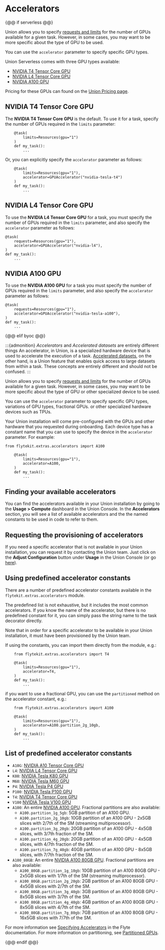 # Accelerators

{@@ if serverless @@}

Union allows you to specify [requests and limits](./customizing-task-resources) for the number of GPUs available for a given task.
However, in some cases, you may want to be more specific about the type of GPU to be used.

You can use the `accelerator` parameter to specify specific GPU types.

Union Serverless comes with three GPU types available:

* [NVIDIA T4 Tensor Core GPU](#nvidia-t4-tensor-core-gpu)
* [NVIDIA L4 Tensor Core GPU](#nvidia-l4-tensor-core-gpu)
* [NVIDIA A100 GPU](#nvidia-a100-gpu)

Pricing for these GPUs can found on the [Union Pricing page](https://www.union.ai/pricing#:~:text=*Serverless%20compute%20pricing).

## NVIDIA T4 Tensor Core GPU

The **NVIDIA T4 Tensor Core GPU** is the default.
To use it for a task, specify the number of GPUs required in the `limits` parameter:

```{code-block} python
    @task(
        limits=Resources(gpu="1")
    )
    def my_task():
        ...
```

Or, you can explicitly specify the `accelerator` parameter as follows:

```{code-block} python
    @task(
        limits=Resources(gpu="1"),
        accelerator=GPUAccelerator("nvidia-tesla-t4")
    )
    def my_task():
        ...
```

## NVIDIA L4 Tensor Core GPU

To use the **NVIDIA L4 Tensor Core GPU** for a task, you must specify the number of GPUs required in the `limits` parameter, and also specify the `accelerator` parameter as follows:

```{code-block} python
@task(
    requests=Resources(gpu="1"),
    accelerator=GPUAccelerator("nvidia-l4"),
)
def my_task():
    ...
```

## NVIDIA A100 GPU

To use the **NVIDIA A100 GPU** for a task you must specify the number of GPUs required in the `limits` parameter, and also specify the `accelerator` parameter as follows:

```{code-block} python
@task(
    requests=Resources(gpu="1"),
    accelerator=GPUAccelerator("nvidia-tesla-a100"),
)
def my_task():
    ...
```

{@@ elif byoc @@}

:::{admonition} *Accelerators* and *Accelerated datasets* are entirely different things
An accelerator, in Union, is a specialized hardware device that is used to accelerate the execution of a task.
[Accelerated datasets](../../../data-input-output/accelerated-datasets), on the other hand, is a Union feature that enables quick access to large datasets from within a task.
These concepts are entirely different and should not be confused.
:::

Union allows you to specify [requests and limits](./customizing-task-resources) for the number of GPUs available for a given task.
However, in some cases, you may want to be more specific about the type of GPU or other specialized device to be used.

You can use the `accelerator` parameter to specify specific GPU types, variations of GPU types, fractional GPUs. or other specialized hardware devices such as TPUs.

Your Union installation will come pre-configured with the GPUs and other hardware that you requested during onboarding.
Each device type has a constant name that you can use to specify the device in the `accelerator` parameter.
For example:


```{code-block} python
from flytekit.extras.accelerators import A100

    @task(
        limits=Resources(gpu="1"),
        accelerator=A100,
    )
    def my_task():
        ...
```

## Finding your available accelerators

You can find the accelerators available in your Union installation by going to the **Usage > Compute** dashboard in the Union Console.
In the **Accelerators** section, you will see a list of available accelerators and the the named constants to be used in code to refer to them.

## Requesting the provisioning of accelerators

If you need a specific accelerator that is not available in your Union installation, you can request it by contacting the Union team.
Just click on the **Adjust Configuration** button under **Usage** in the Union Console (or go [here](https://get.support.union.ai/servicedesk/customer/portal/1/group/6/create/30)).

## Using predefined accelerator constants

There are a number of predefined accelerator constants available in the `flytekit.extras.accelerators` module.

The predefined list is not exhaustive, but it includes the most common accelerators.
If you know the name of the accelerator, but there is no predefined constant for it, you can simply pass the string name to the task decorator directly.

Note that in order for a specific accelerator to be available in your Union installation, it must have been provisioned by the Union team.

If using the constants, you can import them directly from the module, e.g.:

```{code-block} python
    from flytekit.extras.accelerators import T4

    @task(
        limits=Resources(gpu="1"),
        accelerator=T4,
    )
    def my_task():
        ...
```

if you want to use a fractional GPU, you can use the `partitioned` method on the accelerator constant, e.g.:

```{code-block} python
    from flytekit.extras.accelerators import A100

    @task(
        limits=Resources(gpu="1"),
        accelerator=A100.partition_2g_10gb,
    )
    def my_task():
        ...
```

## List of predefined accelerator constants

* `A10G`: [NVIDIA A10 Tensor Core GPU](https://www.nvidia.com/en-us/data-center/products/a10-gpu/)
* `L4`: [NVIDIA L4 Tensor Core GPU](https://www.nvidia.com/en-us/data-center/l4/)
* `K80`: [NVIDIA Tesla K80 GPU](https://www.nvidia.com/en-gb/data-center/tesla-k80/)
* `M60`: [NVIDIA Tesla M60 GPU](https://www.nvidia.com/content/dam/en-zz/Solutions/design-visualization/solutions/resources/documents1/nvidia-m60-datasheet.pdf)
* `P4`: [NVIDIA Tesla P4 GPU](https://images.nvidia.com/content/pdf/tesla/184457-Tesla-P4-Datasheet-NV-Final-Letter-Web.pdf)
* `P100`: [NVIDIA Tesla P100 GPU](https://www.nvidia.com/en-us/data-center/tesla-p100/)
* `T4`: [NVIDIA T4 Tensor Core GPU](https://www.nvidia.com/en-us/data-center/tesla-t4/)
* `V100` [NVIDIA Tesla V100 GPU](https://www.nvidia.com/en-us/data-center/tesla-v100/)
* `A100`: An entire [NVIDIA A100 GPU](https://www.nvidia.com/en-us/data-center/a100/). Fractional partitions are also available:
    * `A100.partition_1g_5gb`: 5GB partition of an A100 GPU.
    * `A100.partition_2g_10gb`: 10GB partition of an A100 GPU - 2x5GB slices with 2/7th of the SM (streaming multiprocessor).
    * `A100.partition_3g_20gb`: 20GB partition of an A100 GPU - 4x5GB slices, with 3/7th fraction of the SM.
    * `A100.partition_4g_20gb`: 20GB partition of an A100 GPU - 4x5GB slices, with 4/7th fraction of the SM.
    * `A100.partition_7g_40gb`: 40GB partition of an A100 GPU - 8x5GB slices, with 7/7th fraction of the SM.
* `A100_80GB`: An entire [NVIDIA A100 80GB GPU](https://www.nvidia.com/en-us/data-center/a100/). Fractional partitions are also available:
    *  `A100_80GB.partition_1g_10gb`: 10GB partition of an A100 80GB GPU - 2x5GB slices with 1/7th of the SM (streaming multiprocessor).
    * `A100_80GB.partition_2g_20gb`: 2GB partition of an A100 80GB GPU - 4x5GB slices with 2/7th of the SM.
    * `A100_80GB.partition_3g_40gb`: 3GB partition of an A100 80GB GPU - 8x5GB slices with 3/7th of the SM.
    * `A100_80GB.partition_4g_40gb`: 4GB partition of an A100 80GB GPU - 8x5GB slices with 4/7th of the SM.
    * `A100_80GB.partition_7g_80gb`: 7GB partition of an A100 80GB GPU - 16x5GB slices with 7/7th of the SM.

For more information see [Specifying Accelerators](https://docs.flyte.org/en/latest/api/flytekit/extras.accelerators.html) in the Flyte documentation.
For more information on partitioning, see [Partitioned GPUs](https://docs.nvidia.com/datacenter/tesla/mig-user-guide/index.html#partitioning).

{@@ endif @@}